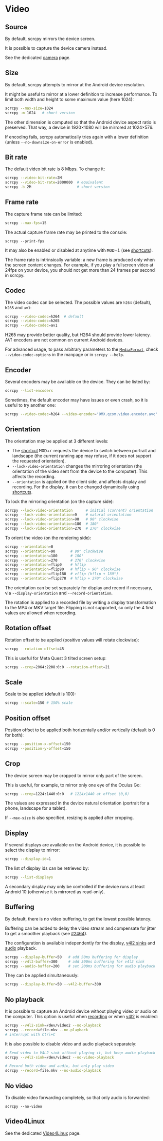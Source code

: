 # Video

## Source

By default, scrcpy mirrors the device screen.

It is possible to capture the device camera instead.

See the dedicated [camera](camera.md) page.


## Size

By default, scrcpy attempts to mirror at the Android device resolution.

It might be useful to mirror at a lower definition to increase performance. To
limit both width and height to some maximum value (here 1024):

```bash
scrcpy --max-size=1024
scrcpy -m 1024   # short version
```

The other dimension is computed so that the Android device aspect ratio is
preserved. That way, a device in 1920×1080 will be mirrored at 1024×576.

If encoding fails, scrcpy automatically tries again with a lower definition
(unless `--no-downsize-on-error` is enabled).


## Bit rate

The default video bit rate is 8 Mbps. To change it:

```bash
scrcpy --video-bit-rate=2M
scrcpy --video-bit-rate=2000000  # equivalent
scrcpy -b 2M                     # short version
```


## Frame rate

The capture frame rate can be limited:

```bash
scrcpy --max-fps=15
```

The actual capture frame rate may be printed to the console:

```
scrcpy --print-fps
```

It may also be enabled or disabled at anytime with <kbd>MOD</kbd>+<kbd>i</kbd>
(see [shortcuts](shortcuts.md)).

The frame rate is intrinsically variable: a new frame is produced only when the
screen content changes. For example, if you play a fullscreen video at 24fps on
your device, you should not get more than 24 frames per second in scrcpy.


## Codec

The video codec can be selected. The possible values are `h264` (default),
`h265` and `av1`:

```bash
scrcpy --video-codec=h264  # default
scrcpy --video-codec=h265
scrcpy --video-codec=av1
```

H265 may provide better quality, but H264 should provide lower latency.
AV1 encoders are not common on current Android devices.

For advanced usage, to pass arbitrary parameters to the [`MediaFormat`],
check `--video-codec-options` in the manpage or in `scrcpy --help`.

[`MediaFormat`]: https://developer.android.com/reference/android/media/MediaFormat


## Encoder

Several encoders may be available on the device. They can be listed by:

```bash
scrcpy --list-encoders
```

Sometimes, the default encoder may have issues or even crash, so it is useful to
try another one:

```bash
scrcpy --video-codec=h264 --video-encoder='OMX.qcom.video.encoder.avc'
```


## Orientation

The orientation may be applied at 3 different levels:
 - The [shortcut](shortcuts.md) <kbd>MOD</kbd>+<kbd>r</kbd> requests the
   device to switch between portrait and landscape (the current running app may
   refuse, if it does not support the requested orientation).
 - `--lock-video-orientation` changes the mirroring orientation (the orientation
   of the video sent from the device to the computer). This affects the
   recording.
 - `--orientation` is applied on the client side, and affects display and
   recording. For the display, it can be changed dynamically using
   [shortcuts](shortcuts.md).

To lock the mirroring orientation (on the capture side):

```bash
scrcpy --lock-video-orientation      # initial (current) orientation
scrcpy --lock-video-orientation=0    # natural orientation
scrcpy --lock-video-orientation=90   # 90° clockwise
scrcpy --lock-video-orientation=180  # 180°
scrcpy --lock-video-orientation=270  # 270° clockwise
```

To orient the video (on the rendering side):

```bash
scrcpy --orientation=0
scrcpy --orientation=90       # 90° clockwise
scrcpy --orientation=180      # 180°
scrcpy --orientation=270      # 270° clockwise
scrcpy --orientation=flip0    # hflip
scrcpy --orientation=flip90   # hflip + 90° clockwise
scrcpy --orientation=flip180  # vflip (hflip + 180°)
scrcpy --orientation=flip270  # hflip + 270° clockwise
```

The orientation can be set separately for display and record if necessary, via
`--display-orientation` and `--record-orientation`.

The rotation is applied to a recorded file by writing a display transformation
to the MP4 or MKV target file. Flipping is not supported, so only the 4 first
values are allowed when recording.


## Rotation offset

Rotation offset to be applied (positive values will rotate clockwise):

```bash
scrcpy --rotation-offset=45
```

This is useful for Meta Quest 3 tilted screen setup:

```bash
scrcpy --crop=2064:2208:0:0 --rotation-offset=21
```


## Scale

Scale to be applied (default is 100):

```bash
scrcpy --scale=150 # 150% scale
```

## Position offset

Position offset to be applied both horizontally and/or vertically
(default is 0 for both):

```bash
scrcpy --position-x-offset=150
scrcpy --position-y-offset=150
```

## Crop

The device screen may be cropped to mirror only part of the screen.

This is useful, for example, to mirror only one eye of the Oculus Go:

```bash
scrcpy --crop=1224:1440:0:0   # 1224x1440 at offset (0,0)
```

The values are expressed in the device natural orientation (portrait for a
phone, landscape for a tablet).

If `--max-size` is also specified, resizing is applied after cropping.


## Display

If several displays are available on the Android device, it is possible to
select the display to mirror:

```bash
scrcpy --display-id=1
```

The list of display ids can be retrieved by:

```bash
scrcpy --list-displays
```

A secondary display may only be controlled if the device runs at least Android
10 (otherwise it is mirrored as read-only).


## Buffering

By default, there is no video buffering, to get the lowest possible latency.

Buffering can be added to delay the video stream and compensate for jitter to
get a smoother playback (see [#2464]).

[#2464]: https://github.com/Genymobile/scrcpy/issues/2464

The configuration is available independently for the display,
[v4l2 sinks](video.md#video4linux) and [audio](audio.md#buffering) playback.

```bash
scrcpy --display-buffer=50   # add 50ms buffering for display
scrcpy --v4l2-buffer=300     # add 300ms buffering for v4l2 sink
scrcpy --audio-buffer=200    # set 200ms buffering for audio playback
```

They can be applied simultaneously:

```bash
scrcpy --display-buffer=50 --v4l2-buffer=300
```


## No playback

It is possible to capture an Android device without playing video or audio on
the computer. This option is useful when [recording](recording.md) or when
[v4l2](#video4linux) is enabled:

```bash
scrcpy --v4l2-sink=/dev/video2 --no-playback
scrcpy --record=file.mkv --no-playback
# interrupt with Ctrl+C
```

It is also possible to disable video and audio playback separately:

```bash
# Send video to V4L2 sink without playing it, but keep audio playback
scrcpy --v4l2-sink=/dev/video2 --no-video-playback

# Record both video and audio, but only play video
scrcpy --record=file.mkv --no-audio-playback
```


## No video

To disable video forwarding completely, so that only audio is forwarded:

```
scrcpy --no-video
```


## Video4Linux

See the dedicated [Video4Linux](v4l2.md) page.
